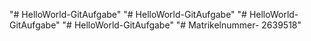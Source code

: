 "# HelloWorld-GitAufgabe" 
"# HelloWorld-GitAufgabe" 
"# HelloWorld-GitAufgabe" 
"# HelloWorld-GitAufgabe" 
"# Matrikelnummer- 2639518" 

